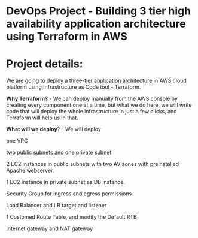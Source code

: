# DevOps Project - Building 3 tier high availability application architecture using Terraform in AWS 
# Project details: 

We are going to deploy a three-tier application architecture in AWS cloud platform using Infrastructure as Code tool - Terraform. 

**Why Terraform?** - We can deploy manually from the AWS console by creating every component one at a time, but what we do here, we will write code that will deploy the whole infrastructure in just a few clicks, and Terraform will help us in that. 

**What will we deploy**? - We will deploy 

one VPC

two public subnets and one private subnet

2 EC2 instances in public subnets with two AV zones with preinstalled Apache webserver.

1 EC2 instance in private subnet as DB instance.

Security Group for ingress and egress permissions

Load Balancer and LB target and listener

1 Customed Route Table, and modify the Default RTB

Internet gateway and NAT gateway
